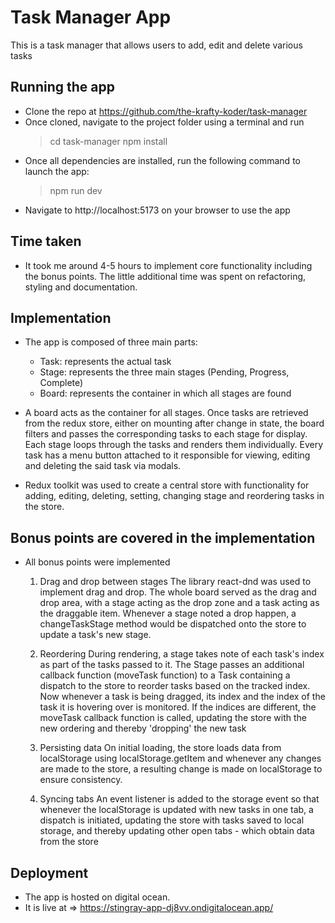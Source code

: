 # Task Manager App

This is a task manager that allows users to add, edit and delete various tasks

## Running the app

- Clone the repo at https://github.com/the-krafty-koder/task-manager
- Once cloned, navigate to the project folder using a terminal and run
  > cd task-manager
  > npm install
- Once all dependencies are installed, run the following command to
  launch the app:
  > npm run dev
- Navigate to http://localhost:5173 on your browser to use the app

## Time taken

- It took me around 4-5 hours to implement core functionality including
  the bonus points. The little additional time was spent on refactoring, styling and documentation.

## Implementation

- The app is composed of three main parts:

  - Task: represents the actual task
  - Stage: represents the three main stages (Pending, Progress, Complete)
  - Board: represents the container in which all stages are found

- A board acts as the container for all stages. Once tasks are retrieved
  from the redux store, either on mounting after change in state, the board filters and passes the corresponding tasks to each stage for display. Each stage loops through the tasks and renders them individually. Every task has a menu button attached to it responsible for viewing, editing and deleting the said task via modals.

- Redux toolkit was used to create a central store with functionality
  for adding, editing, deleting, setting, changing stage and reordering tasks in the store.

## Bonus points are covered in the implementation

- All bonus points were implemented

  1. Drag and drop between stages
     The library react-dnd was used to implement drag and drop. The whole board served as the drag and drop area, with a stage acting as the drop zone and a task acting as the draggable item. Whenever a stage noted a drop happen, a changeTaskStage method would be dispatched onto the store to update a task's new stage.

  2. Reordering
     During rendering, a stage takes note of each task's index as part of the tasks passed to it. The Stage passes an additional callback function (moveTask function) to a Task containing a dispatch to the store to reorder tasks based on the tracked index. Now whenever a task is being dragged, its index and the index of the task it is hovering over is monitored. If the indices are different, the moveTask callback function is called, updating the store with the new ordering and thereby 'dropping' the new task

  3. Persisting data
     On initial loading, the store loads data from localStorage using localStorage.getItem and whenever any changes are made to the store, a resulting change is made on localStorage to ensure consistency.

  4. Syncing tabs
     An event listener is added to the storage event so that whenever the localStorage is updated with new tasks in one tab, a dispatch is initiated, updating the store with tasks saved to local storage, and thereby updating other open tabs - which obtain data from the store

## Deployment

- The app is hosted on digital ocean.
- It is live at => https://stingray-app-dj8vv.ondigitalocean.app/
